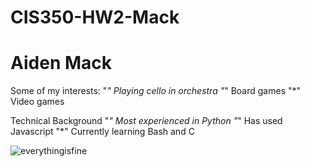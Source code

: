 # CIS350-HW2-Mack
# Aiden Mack

Some of my interests:
"*" Playing cello in orchestra
"*" Board games
"*" Video games

Technical Background
"*" Most experienced in Python
"*" Has used Javascript
"*" Currently learning Bash and C

![everythingisfine](https://www.google.com/url?sa=i&url=https%3A%2F%2Fmedium.com%2F%40CWSkelly%2Fanalysis-this-is-fine-meme-e8980ff61e78&psig=AOvVaw3wX2Y-tZ6SGR_W6AVZn-kY&ust=1727648456880000&source=images&cd=vfe&opi=89978449&ved=0CBEQjRxqFwoTCKCQopbW5ogDFQAAAAAdAAAAABAE)